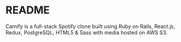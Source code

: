 # README

Camify is a full-stack Spotify clone built using Ruby on Rails, React.js, Redux, PostgreSQL, HTML5 & Sass with media hosted on AWS S3.




